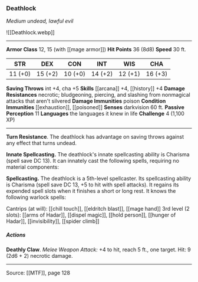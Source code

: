 ### Deathlock
_Medium undead, lawful evil_

![[Deathlock.webp]]




---

**Armor Class** 12, 15 (with [[mage armor]])
**Hit Points** 36 (8d8)
**Speed** 30 ft.

| STR     | DEX     | CON     | INT     | WIS     | CHA     |
|---------|---------|---------|---------|---------|---------|
| 11 (+0) | 15 (+2) | 10 (+0) | 14 (+2) | 12 (+1) | 16 (+3) |

**Saving Throws** int +4, cha +5
**Skills** [[arcana]] +4, [[history]] +4
**Damage Resistances** necrotic; bludgeoning, piercing, and slashing from nonmagical attacks that aren't silvered
**Damage Immunities** poison
**Condition Immunities** [[exhaustion]], [[poisoned]]
**Senses** darkvision 60 ft.
**Passive Perception** 11
**Languages** the languages it knew in life
**Challenge** 4 (1,100 XP)

---

**Turn Resistance**. The deathlock has advantage on saving throws against any effect that turns undead.

**Innate Spellcasting.** The deathlock's innate spellcasting ability is Charisma (spell save DC 13). It can innately cast the following spells, requiring no material components:

**Spellcasting.** The deathlock is a 5th-level spellcaster. Its spellcasting ability is Charisma (spell save DC 13, +5 to hit with spell attacks). It regains its expended spell slots when it finishes a short or long rest. It knows the following warlock spells:

Cantrips (at will): [[chill touch]], [[eldritch blast]], [[mage hand]]
3rd level (2 slots): [[arms of Hadar]], [[dispel magic]], [[hold person]], [[hunger of Hadar]], [[invisibility]], [[spider climb]]

##### Actions
**Deathly Claw**. _Melee Weapon Attack:_ +4 to hit, reach 5 ft., one target. Hit: 9 (2d6 + 2) necrotic damage.


---

Source: [[MTF]], page 128